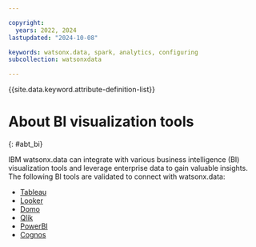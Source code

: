 ```yaml
---

copyright:
  years: 2022, 2024
lastupdated: "2024-10-08"

keywords: watsonx.data, spark, analytics, configuring
subcollection: watsonxdata

---
```


{{site.data.keyword.attribute-definition-list}}

# About BI visualization tools
{: #abt_bi}


IBM watsonx.data can integrate with various business intelligence (BI) visualization tools and leverage enterprise data to gain valuable insights. The following BI tools are validated to connect with watsonx.data:

- [Tableau](watsonxdata?topic=watsonxdata-tableau)
- [Looker](watsonxdata?topic=watsonxdata-looker)
- [Domo](watsonxdata?topic=watsonxdata-domo)
- [Qlik](watsonxdata?topic=watsonxdata-qlik)
- [PowerBI](watsonxdata?topic=watsonxdata-bi_intro)
- [Cognos](watsonxdata?topic=watsonxdata-cognos)
